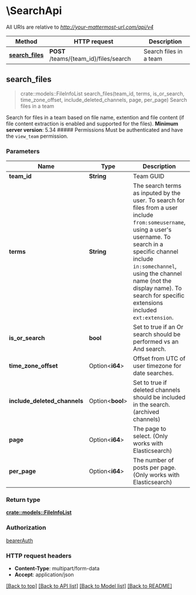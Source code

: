 # \SearchApi

All URIs are relative to *http://your-mattermost-url.com/api/v4*

Method | HTTP request | Description
------------- | ------------- | -------------
[**search_files**](SearchApi.md#search_files) | **POST** /teams/{team_id}/files/search | Search files in a team



## search_files

> crate::models::FileInfoList search_files(team_id, terms, is_or_search, time_zone_offset, include_deleted_channels, page, per_page)
Search files in a team

Search for files in a team based on file name, extention and file content (if file content extraction is enabled and supported for the files). __Minimum server version__: 5.34 ##### Permissions Must be authenticated and have the `view_team` permission. 

### Parameters


Name | Type | Description  | Required | Notes
------------- | ------------- | ------------- | ------------- | -------------
**team_id** | **String** | Team GUID | [required] |
**terms** | **String** | The search terms as inputed by the user. To search for files from a user include `from:someusername`, using a user's username. To search in a specific channel include `in:somechannel`, using the channel name (not the display name). To search for specific extensions included `ext:extension`. | [required] |
**is_or_search** | **bool** | Set to true if an Or search should be performed vs an And search. | [required] |
**time_zone_offset** | Option<**i64**> | Offset from UTC of user timezone for date searches. |  |[default to 0]
**include_deleted_channels** | Option<**bool**> | Set to true if deleted channels should be included in the search. (archived channels) |  |
**page** | Option<**i64**> | The page to select. (Only works with Elasticsearch) |  |[default to 0]
**per_page** | Option<**i64**> | The number of posts per page. (Only works with Elasticsearch) |  |[default to 60]

### Return type

[**crate::models::FileInfoList**](FileInfoList.md)

### Authorization

[bearerAuth](../README.md#bearerAuth)

### HTTP request headers

- **Content-Type**: multipart/form-data
- **Accept**: application/json

[[Back to top]](#) [[Back to API list]](../README.md#documentation-for-api-endpoints) [[Back to Model list]](../README.md#documentation-for-models) [[Back to README]](../README.md)

